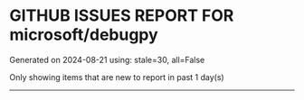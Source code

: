 
# GITHUB ISSUES REPORT FOR microsoft/debugpy


Generated on 2024-08-21 using: stale=30, all=False


Only showing items that are new to report in past 1 day(s)


---




















